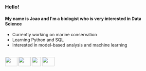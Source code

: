 ### Hello!
#### My name is Joao and I'm a biologist who is very interested in Data Science
* Currently working on marine conservation
* Learning Python and SQL
* Interested in model-based analysis and machine learning

<div style="display: inline_block"><br>
  <img align="center" height="30" width="40" src="https://www.r-project.org/logo/Rlogo.svg">
  <img align="center" height="30" width="40" src="https://d33wubrfki0l68.cloudfront.net/dd8ddc34fe29a71c81183dbe3436cfabbb540e44/b7152/assets/img/rstudio-ball.svg">
  <img align="center" height="30" width="30" src="https://upload.wikimedia.org/wikipedia/commons/c/c3/Python-logo-notext.svg">
  <img align="center" height="30" width="40" src="https://upload.wikimedia.org/wikipedia/commons/3/38/Jupyter_logo.svg">
</div>
